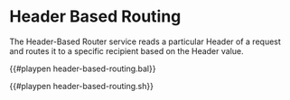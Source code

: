 # Header Based Routing

The Header-Based Router service reads a particular Header of a request and routes it to a specific recipient based on the Header value.

{{#playpen header-based-routing.bal}}

{{#playpen header-based-routing.sh}}